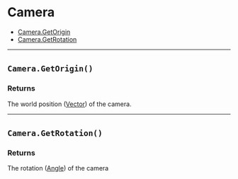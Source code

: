 # Camera

* [Camera.GetOrigin](https://hake.me/docs/systems/camera#camera-getorigin)
* [Camera.GetRotation](https://hake.me/docs/systems/camera#camera-getrotation)

---

## `Camera.GetOrigin()`​

### Returns

The world position ([Vector](https://hake.me/docs/globals/vector)) of the camera.

---

## `Camera.GetRotation()`​

### Returns

The rotation ([Angle](https://hake.me/docs/globals/angle)) of the camera
